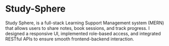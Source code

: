 # Study-Sphere
Study Sphere, is a full-stack Learning Support Management system (MERN) that allows users to share notes, book sessions, and track progress. I designed a responsive UI, implemented role-based access, and integrated RESTful APIs to ensure smooth frontend-backend interaction.
